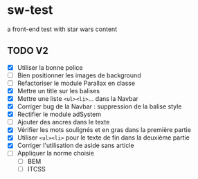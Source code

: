 # sw-test
a front-end test with star wars content

## TODO V2
- [x] Utiliser la bonne police
- [ ] Bien positionner les images de background
- [ ] Refactoriser le module Parallax en classe
- [x] Mettre un title sur les balises <a />
- [x] Mettre une liste ``<ul><li>``... dans la Navbar
- [x] Corriger bug de la Navbar : suppression de la balise style
- [x] Rectifier le module adSystem
- [ ] Ajouter des ancres dans le texte
- [x] Vérifier les mots soulignés et en gras dans la première partie
- [x] Utiliser ``<ul><li>`` pour le texte de fin dans la deuxième partie
- [x] Corriger l'utilisation de aside sans article
- [ ] Appliquer la norme choisie
  - [ ] BEM
  - [ ] ITCSS

